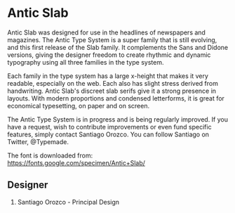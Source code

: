 # Antic Slab

Antic Slab was designed for use in the headlines of newspapers and magazines.
The Antic Type System is a super family that is still evolving, and this first
release of the Slab family. It complements the Sans and Didone versions, giving
the designer freedom to create rhythmic and dynamic typography using all three
families in the type system.

Each family in the type system has a large x-height that makes it very readable,
especially on the web. Each also has slight stress derived from handwriting.
Antic Slab's discreet slab serifs give it a strong presence in layouts. With
modern proportions and condensed letterforms, it is great for economical
typesetting, on paper and on screen.

The Antic Type System is in progress and is being regularly improved. If you
have a request, wish to contribute improvements or even fund specific features,
simply contact Santiago Orozco. You can follow Santiago on Twitter, @Typemade.


The font is downloaded from:
https://fonts.google.com/specimen/Antic+Slab/




## Designer
1. Santiago Orozco - Principal Design
